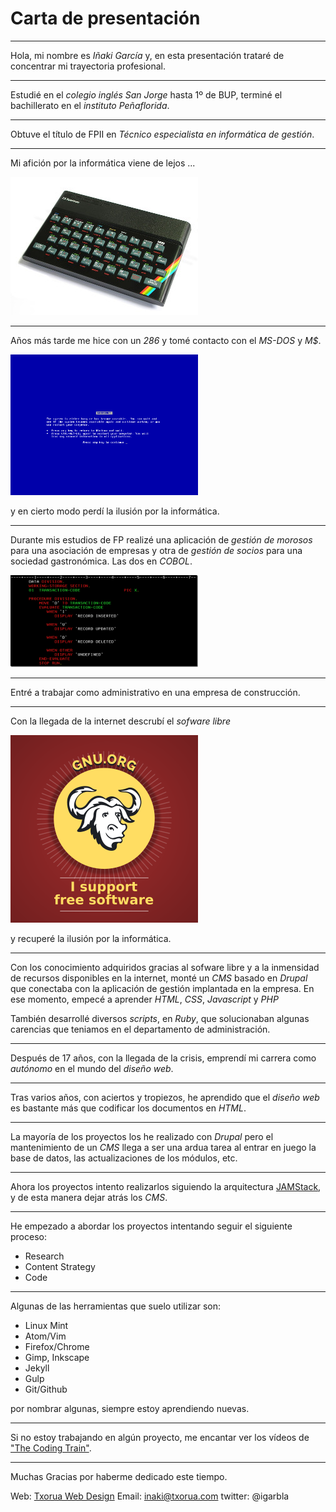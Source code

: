 # Carta de presentación
---

Hola, mi nombre es *Iñaki García* y, en esta presentación trataré de concentrar mi trayectoria profesional.

---

Estudié en el *colegio inglés San Jorge* hasta 1º de BUP, terminé el bachillerato en el *instituto Peñaflorida*.

---

Obtuve el título de FPII en *Técnico especialista en informática de gestión*.

---

Mi afición por la informática viene de lejos ...

![spectrum](zx-spectrum.jpg)

---

Años más tarde me hice con un *286* y tomé contacto con el *MS-DOS* y *M$*.

![bsod](bsod.png)

y en cierto modo perdí la ilusión por la informática.

---

Durante mis estudios de FP realizé una aplicación de *gestión de morosos* para una asociación de empresas y otra de *gestión de socios* para una sociedad gastronómica. Las dos en *COBOL*.

![cobol](cobol.png)

---

Entré a trabajar como administrativo en una empresa de construcción.

---

Con la llegada de la internet descrubí el *sofware libre*

![gnu](gnu.png)

y recuperé la ilusión por la informática.

---

Con los conocimiento adquiridos gracias al sofware libre y a la inmensidad de recursos disponibles en la internet, monté un *CMS* basado en *Drupal* que conectaba con la aplicación de gestión implantada en la empresa. En ese momento, empecé a aprender *HTML*, *CSS*, *Javascript* y *PHP*

También desarrollé diversos *scripts*, en *Ruby*, que solucionaban algunas carencias que teniamos en el departamento de administración.

---

Después de 17 años, con la llegada de la crisis, emprendí mi carrera como *autónomo* en el mundo del *diseño web*.

---

Tras varios años, con aciertos y tropiezos, he aprendido que el *diseño web* es bastante más que codificar los documentos en *HTML*.

---

La mayoría de los proyectos los he realizado con *Drupal* pero el mantenimiento de un *CMS* llega a ser una ardua tarea al entrar en juego la base de datos, las actualizaciones de los módulos, etc.

---

Ahora los proyectos intento realizarlos siguiendo la arquitectura [JAMStack](https://jamstack.org), y de esta manera dejar atrás los *CMS*.

---

He empezado a abordar los proyectos intentando seguir el siguiente proceso:

- Research
- Content Strategy
- Code

---

Algunas de las herramientas que suelo utilizar son:

- Linux Mint
- Atom/Vim
- Firefox/Chrome
- Gimp, Inkscape
- Jekyll
- Gulp
- Git/Github

por nombrar algunas, siempre estoy aprendiendo nuevas.

---

Si no estoy trabajando en algún proyecto, me encantar ver los vídeos de ["The Coding Train"](https://www.youtube.com/channel/UCvjgXvBlbQiydffZU7m1_aw).

---

Muchas Gracias por haberme dedicado este tiempo.

Web: [Txorua Web Design](https://www.txorua.com)
Email: inaki@txorua.com
twitter: @igarbla
